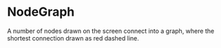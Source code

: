 # NodeGraph
A number of nodes drawn on the screen connect into a graph, where the shortest connection drawn as red dashed line.

